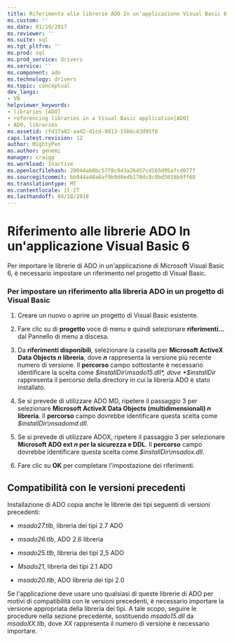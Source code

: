 ```yaml
---
title: Riferimento alle librerie ADO In un'applicazione Visual Basic 6 | Documenti Microsoft
ms.custom: ''
ms.date: 01/19/2017
ms.reviewer: ''
ms.suite: sql
ms.tgt_pltfrm: ''
ms.prod: sql
ms.prod_service: drivers
ms.service: ''
ms.component: ado
ms.technology: drivers
ms.topic: conceptual
dev_langs:
- VB
helpviewer_keywords:
- libraries [ADO]
- referencing libraries in a Visual Basic application[ADO]
- ADO, libraries
ms.assetid: cfd37a82-aad2-41cd-8d13-1566c43d95f0
caps.latest.revision: 12
author: MightyPen
ms.author: genemi
manager: craigg
ms.workload: Inactive
ms.openlocfilehash: 20044ab8bc57f8c943a26457cd165d95afcd077f
ms.sourcegitcommit: bb044a48a6af9b9d8edb178dc8c8bd5658b9ff68
ms.translationtype: MT
ms.contentlocale: it-IT
ms.lasthandoff: 04/18/2018
---
```

# <a name="referencing-the-ado-libraries-in-a-visual-basic-6-application"></a>Riferimento alle librerie ADO In un'applicazione Visual Basic 6
Per importare le librerie di ADO in un'applicazione di Microsoft Visual Basic 6, è necessario impostare un riferimento nel progetto di Visual Basic.  
  
### <a name="to-set-a-reference-to-the-ado-libraries-in-a-visual-basic-project"></a>Per impostare un riferimento alla libreria ADO in un progetto di Visual Basic  
  
1.  Creare un nuovo o aprire un progetto di Visual Basic esistente.  
  
2.  Fare clic su di **progetto** voce di menu e quindi selezionare **riferimenti...**  dal Pannello di menu a discesa.  
  
3.  Da **riferimenti disponibili**, selezionare la casella per **Microsoft ActiveX Data Objects *n* libreria**, dove ***n*** rappresenta la versione più recente numero di versione. Il **percorso** campo sottostante è necessario identificare la scelta come *$installDir\msado15.dll*, dove *$installDir* rappresenta il percorso della directory in cui la libreria ADO è stato installato.  
  
4.  Se si prevede di utilizzare ADO MD, ripetere il passaggio 3 per selezionare **Microsoft ActiveX Data Objects (multidimensionali) *n* libreria**. Il **percorso** campo dovrebbe identificare questa scelta come *$installDir\msadomd.dll*.  
  
5.  Se si prevede di utilizzare ADOX, ripetere il passaggio 3 per selezionare **Microsoft ADO ext *n* per la sicurezza e DDL**. Il **percorso** campo dovrebbe identificare questa scelta come *$installDir\msadox.dll*.  
  
6.  Fare clic su **OK** per completare l'impostazione dei riferimenti.  
  
## <a name="backward-compatibility"></a>Compatibilità con le versioni precedenti  
 Installazione di ADO copia anche le librerie dei tipi seguenti di versioni precedenti:  
  
-   *msado27.tlb*, libreria dei tipi 2.7 ADO  
  
-   *msado26.tlb*, ADO 2.6 libreria  
  
-   *msado25.tlb*, libreria dei tipi 2,5 ADO  
  
-   *Msado21*, libreria dei tipi 2.1 ADO  
  
-   *msado20.tlb*, ADO libreria dei tipi 2.0  
  
 Se l'applicazione deve usare uno qualsiasi di queste librerie di ADO per motivi di compatibilità con le versioni precedenti, è necessario importare la versione appropriata della libreria dei tipi. A tale scopo, seguire le procedure nella sezione precedente, sostituendo *msado15.dll* da *msadoXX.tlb*, dove *XX* rappresenta il numero di versione è necessario importare.
